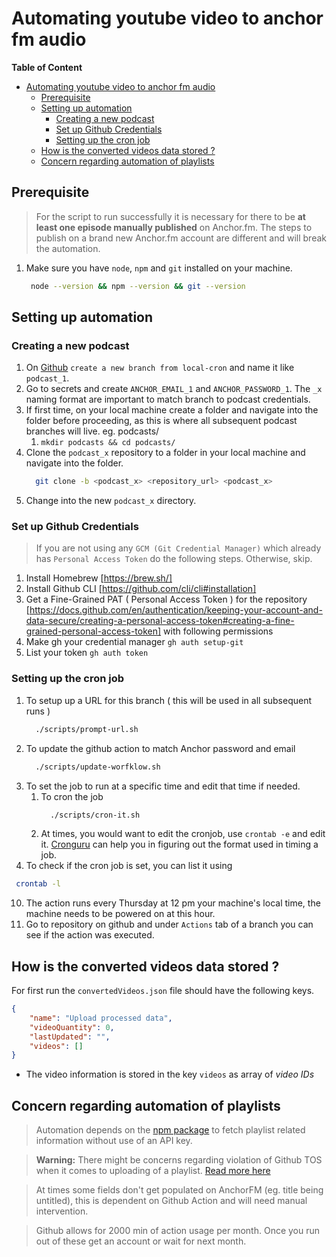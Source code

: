 # Automating youtube video to anchor fm audio

**Table of Content**
- [Automating youtube video to anchor fm audio](#automating-youtube-video-to-anchor-fm-audio)
  - [Prerequisite](#prerequisite)
  - [Setting up automation](#setting-up-automation)
    - [Creating a new podcast](#creating-a-new-podcast)
    - [Set up Github Credentials](#set-up-github-credentials)
    - [Setting up the cron job](#setting-up-the-cron-job)
  - [How is the converted videos data stored ?](#how-is-the-converted-videos-data-stored-)
  - [Concern regarding automation of playlists](#concern-regarding-automation-of-playlists)

## Prerequisite 

> For the script to run successfully it is necessary for there to be **at least one episode manually published** on Anchor.fm. The steps to publish on a brand new Anchor.fm account are different and will break the automation.

1. Make sure you have `node`, `npm` and `git` installed on your machine.

   ```bash
    node --version && npm --version && git --version
   ```
## Setting up automation

### Creating a new podcast

1. On [Github](github.com) `create a new branch from local-cron` and name it like `podcast_1`. 
2. Go to secrets and create `ANCHOR_EMAIL_1` and `ANCHOR_PASSWORD_1`. The `_x` naming format are important to match branch to podcast credentials.
3. If first time, on your local machine create a folder and navigate into the folder before proceeding, as this is where all subsequent podcast branches will live. eg. podcasts/
   1. `mkdir podcasts && cd podcasts/`
4. Clone the `podcast_x` repository to a folder in your local machine and navigate into the folder.
    ```bash
      git clone -b <podcast_x> <repository_url> <podcast_x>
    ```
5. Change into the new `podcast_x` directory.

### Set up Github Credentials

> If you are not using any `GCM (Git Credential Manager)` which already has `Personal Access Token` do the following steps. Otherwise, skip.

1. Install Homebrew [https://brew.sh/]
2. Install Github CLI [https://github.com/cli/cli#installation]
3. Get a Fine-Grained PAT ( Personal Access Token ) for the repository [https://docs.github.com/en/authentication/keeping-your-account-and-data-secure/creating-a-personal-access-token#creating-a-fine-grained-personal-access-token] with following permissions  
4. Make gh your credential manager  `gh auth setup-git`
5. List your token `gh auth token`

### Setting up the cron job
 
1. To setup up a URL for this branch ( this will be used in all subsequent runs )
    ```bash
      ./scripts/prompt-url.sh
    ```
2. To update the github action to match Anchor password and email
    ```bash
      ./scripts/update-worfklow.sh
    ```
3.  To set the job to run at a specific time and edit that time if needed.
    1.  To cron the job 
        ```bash
          ./scripts/cron-it.sh
        ``` 
    2.  At times, you would want to edit the cronjob, use `crontab -e` and edit it. [Cronguru](https://crontab.guru/) can help you in figuring out the format used in timing a job.
9.  To check if the cron job is set, you can list it using
   ```bash
    crontab -l
   ```
10. The action runs every Thursday at 12 pm your machine's local time, the machine needs to be powered on at this hour.
11. Go to repository on github and under `Actions` tab of a branch you can see if the action was executed.

## How is the converted videos data stored ?

For first run the `convertedVideos.json` file should have the following keys. 

```json
{
    "name": "Upload processed data",
    "videoQuantity": 0,
    "lastUpdated": "",
    "videos": []
}
```

- The video information is stored in the key `videos` as array of _video IDs_

## Concern regarding automation of playlists

> Automation depends on the [npm package](https://www.npmjs.com/package/@fabricio-191/youtube) to fetch playlist related information without use of an API key.

> **Warning:** There might be concerns regarding violation of Github TOS when it comes to uploading of a playlist. [Read more here](https://github.com/Schrodinger-Hat/youtube-to-anchorfm#how-to-upload-a-youtube-playlist-to-anchorfm-using-this-script)

> At times some fields don't get populated on AnchorFM (eg. title being untitled), this is dependent on Github Action and will need manual intervention.

> Github allows for 2000 min of action usage per month. Once you run out of these get an account or wait for next month.

<!-- ### Processing a playlist

> Using an example [playlist](https://www.youtube.com/watch?v=ABbDB6xri8o&list=PLrAXtmErZgOcl7mvyfkQTHFnOGZxWtN55)

- To process all of them do as recommened [here](https://github.com/Schrodinger-Hat/youtube-to-anchorfm#how-to-upload-a-youtube-playlist-to-anchorfm-using-this-script) 

https://github.com/cli/cli/blob/trunk/docs/install_linux.md

Homebrew seems to be having some problem with their installation script, more like their repositories are having issues.
Or may be it is Github's issue nonetheless curl timesout

Push Issue
https://github.com/community/community/discussions/37103
-->
